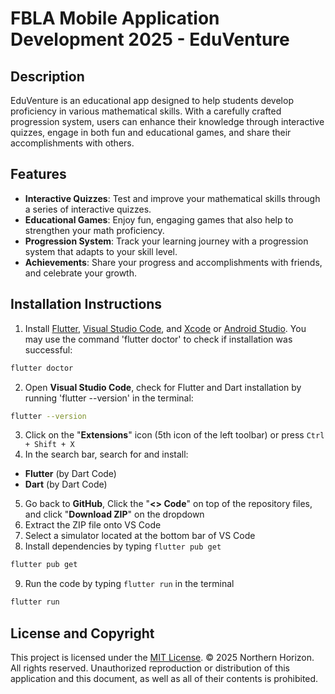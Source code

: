 # FBLA Mobile Application Development 2025 - EduVenture

## Description
EduVenture is an educational app designed to help students develop proficiency in various mathematical skills. With a carefully crafted progression system, users can enhance their knowledge through interactive quizzes, engage in both fun and educational games, and share their accomplishments with others.

## Features
- **Interactive Quizzes**: Test and improve your mathematical skills through a series of interactive quizzes.
- **Educational Games**: Enjoy fun, engaging games that also help to strengthen your math proficiency.
- **Progression System**: Track your learning journey with a progression system that adapts to your skill level.
- **Achievements**: Share your progress and accomplishments with friends, and celebrate your growth.

## Installation Instructions
1. Install [Flutter](https://docs.flutter.dev/get-started/install), [Visual Studio Code](https://code.visualstudio.com/), and [Xcode](https://developer.apple.com/xcode/) or [Android Studio](https://developer.android.com/studio). You may use the command 'flutter doctor' to check if installation was successful:
```sh
flutter doctor
```
2. Open __Visual Studio Code__, check for Flutter and Dart installation by running 'flutter --version' in the terminal:
```sh
flutter --version
```
3. Click on the "__Extensions__" icon (5th icon of the left toolbar) or press `Ctrl + Shift + X`
4. In the search bar, search for and install:
* __Flutter__ (by Dart Code)
* __Dart__ (by Dart Code)
5. Go back to __GitHub__, Click the "__<> Code__" on top of the repository files, and click "__Download ZIP__" on the dropdown
6. Extract the ZIP file onto VS Code
7. Select a simulator located at the bottom bar of VS Code
8. Install dependencies by typing `flutter pub get`
```sh
flutter pub get
```
9. Run the code by typing `flutter run` in the terminal
```sh
flutter run
```
## License and Copyright
This project is licensed under the [MIT License](documentations/LICENSE.md).
© 2025 Northern Horizon. All rights reserved. Unauthorized reproduction or distribution of this application and this document, as well as all of their contents is prohibited.